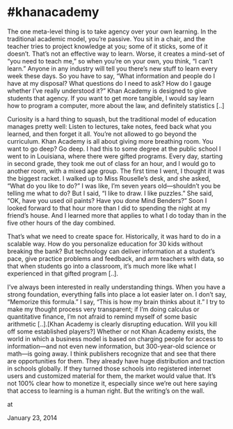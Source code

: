 # #khanacademy
The one meta-level thing is to take agency over your own learning. In the traditional academic model, you’re passive. You sit in a chair, and the teacher tries to project knowledge at you; some of it sticks, some of it doesn’t. That’s not an effective way to learn. Worse, it creates a mind-set of “you need to teach me,” so when you’re on your own, you think, “I can’t learn.” Anyone in any industry will tell you there’s new stuff to learn every week these days. So you have to say, “What information and people do I have at my disposal? What questions do I need to ask? How do I gauge whether I’ve really understood it?” Khan Academy is designed to give students that agency. If you want to get more tangible, I would say learn how to program a computer, more about the law, and definitely statistics [..]

Curiosity is a hard thing to squash, but the traditional model of education manages pretty well: Listen to lectures, take notes, feed back what you learned, and then forget it all. You’re not allowed to go beyond the curriculum. Khan Academy is all about giving more breathing room. You want to go deep? Go deep. I had this to some degree at the public school I went to in Louisiana, where there were gifted programs. Every day, starting in second grade, they took me out of class for an hour, and I would go to another room, with a mixed age group. The first time I went, I thought it was the biggest racket. I walked up to Miss Rouselle’s desk, and she asked, “What do you like to do?” I was like, I’m seven years old—shouldn’t you be telling me what to do? But I said, “I like to draw. I like puzzles.” She said, “OK, have you used oil paints? Have you done Mind Benders?” Soon I looked forward to that hour more than I did to spending the night at my friend’s house. And I learned more that applies to what I do today than in the five other hours of the day combined.

That’s what we need to create space for. Historically, it was hard to do in a scalable way. How do you personalize education for 30 kids without breaking the bank? But technology can deliver information at a student’s pace, give practice problems and feedback, and arm teachers with data, so that when students go into a classroom, it’s much more like what I experienced in that gifted program [..]. 

I’ve always been interested in really understanding things. When you have a strong foundation, everything falls into place a lot easier later on. I don’t say, “Memorize this formula.” I say, “This is how my brain thinks about it.” I try to make my thought process very transparent; if I’m doing calculus or quantitative finance, I’m not afraid to remind myself of some basic arithmetic [..].[Khan Academy is clearly disrupting education. Will you kill off some established players?] Whether or not Khan Academy exists, the world in which a business model is based on charging people for access to information—and not even new information, but 300-year-old science or math—is going away. I think publishers recognize that and see that there are opportunities for them. They already have huge distribution and traction in schools globally. If they turned those schools into registered internet users and customized material for them, the market would value that. It’s not 100% clear how to monetize it, especially since we’re out here saying that access to learning is a human right. But the writing’s on the wall.







at

January 23, 2014















